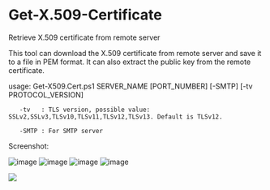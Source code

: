 # Get-X.509-Certificate
Retrieve X.509 certificate from remote server

This tool can download the X.509 certificate from remote server and save it to a file in PEM format. It can also extract the public key from the remote certificate.

usage: Get-X509.Cert.ps1 SERVER_NAME [PORT_NUMBER] [-SMTP] [-tv PROTOCOL_VERSION]

       -tv   : TLS version, possible value: SSLv2,SSLv3,TLSv10,TLSv11,TLSv12,TLSv13. Default is TLSv12.
       
       -SMTP : For SMTP server

Screenshot:

![image](https://user-images.githubusercontent.com/57880343/177472650-d91e910f-5436-41ed-9b88-63fb1ed4fed4.png)
![image](https://user-images.githubusercontent.com/57880343/177473477-e54f60ca-4ab2-4eb9-9c9f-40b6786096d7.png)
![image](https://user-images.githubusercontent.com/57880343/177472726-d824a887-98c2-4b1f-b355-5a563a023fba.png)
![image](https://user-images.githubusercontent.com/57880343/177472777-0afa023b-27d9-4733-a8b6-a7ba401a1387.png)

![](https://komarev.com/ghpvc/?username=MeCRO-DEV&color=green)
